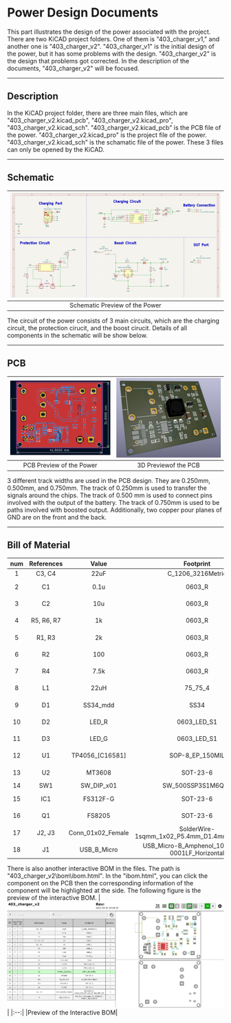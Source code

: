 # Power Design Documents
This part illustrates the design of the power associated with the project. There are two KiCAD project folders. One of them is "403_charger_v1," and another one is "403_charger_v2". "403_charger_v1" is the initial design of the power, but it has some problems with the design. "403_charger_v2" is the design that problems got corrected. In the description of the documents, "403_charger_v2" will be focused.   

----
## Description
In the KiCAD project folder, there are three main files, which are "403_charger_v2.kicad_pcb", "403_charger_v2.kicad_pro", "403_charger_v2.kicad_sch". "403_charger_v2.kicad_pcb" is the PCB file of the power. "403_charger_v2.kicad_pro" is the project file of the power. "403_charger_v2.kicad_sch" is the schamatic file of the power. These 3 files can only be opened by the KiCAD.  

----
## Schematic
|![](./figures_README/schematic.png)|
|:--:|
|Schematic Preview of the Power|
The circuit of the power consists of 3 main circuits, which are the charging circuit, the protection cirucit, and the boost cirucit. Details of all components in the schematic will be show below.   

-----
## PCB
|![](./figures_README/pcb_preview.png)|![](./figures_README/3d_preview_pcb.png)|
|:--:|:--:|
|PCB Preview of the Power|3D Previewof the PCB|

3 different track widths are used in the PCB design. They are 0.250mm, 0.500mm, and 0.750mm. The track of 0.250mm is used to transfer the signals around the chips. The track of 0.500 mm is used to connect pins involved with the output of the battery. The track of 0.750mm is used to be paths involved with boosted output. Additionally, two copper pour planes of GND are on the front and the back.

----
## Bill of Material
|num|References|Value|Footprint|Quantity|Price|
|:--:|:--:|:--:|:--:|:--:|:--:|
|1	    	|C3, C4	    |22uF	    |C_1206_3216Metric  |2|US$1.06|
|2			|C1	        |0.1u	    |0603_R	            |1|US$ 0.0026|
|3			|C2	        |10u	    |0603_R	            |1|US$ 0.0063|
|4			|R5, R6, R7	|1k	        |0603_R	            |3|US$ 0.0033|
|5			|R1, R3	    |2k	        |0603_R             |2|US$ 0.0018|
|6			|R2	        |100	    |0603_R	            |1|US$ 0.0012|
|7			|R4	        |7.5k	    |0603_R	            |1|US$ 0.0013|
|8			|L1	        |22uH	    |75_75_4            |1|US$ 0.1676|
|9			|D1	        |SS34_mdd	|SS34	            |1|US$ 0.0342|
|10			|D2	        |LED_R	    |0603_LED_S1        |1|US$ 0.0381|
|11			|D3	        |LED_G	    |0603_LED_S1        |1|US$ 0.0381|
|12			|U1	        |TP4056_[C16581]	|SOP-8_EP_150MIL    |1|US$ 0.2303|
|13			|U2	        |MT3608	    |SOT-23-6	                |1|US$ 0.1627|
|14			|SW1	    |SW_DIP_x01	        |SW_500SSP3S1M6QEA  |1|US$3.89|
|15			|IC1	    |FS312F-G	        |SOT-23-6   |1|US$ 0.16|
|16			|Q1	        |FS8205             |SOT-23-6   |1|US$ 0.1763|
|17			|J2, J3	    |Conn_01x02_Female	|SolderWire-1sqmm_1x02_P5.4mm_D1.4mm_OD2.7mm    |2|free|
|18	        |J1	        |USB_B_Micro	    |USB_Micro-B_Amphenol_10103594-0001LF_Horizontal|1|free|
There is also another interactive BOM in the files. The path is "403_charger_v2\bom\ibom.html". In the "ibom.html", you can click the component on the PCB then the corresponding information of the component will be highlighted at the side. The following figure is the preview of the interactive BOM.
|![](./figures_README/bom.png)|
|:--:|
|Preview of the Interactive BOM|








<!-- ## Update History
### 09.13.22 Update
1. The folder, "403_charger_v1", has been uploaded.
2. The 1st version of design has been finished and its draft schematic has been uploaded.  
3. All chips were purchased on 09.05.22. Approximately they will arrive here on 09.19.22.  
4. Next step is going to test these chips and check if the schematic is approachable. If the schematic can work very well, the PCB board will be planned to finish.   
5. The better design is looked for as the alternative case during the waiting time for chips.   

### 09.30.22 Update
1. The footprints of all components have been verified.
2. The routing of the PCB has been finished.
3. BOM file is in the following path: 403_charger_v1/bom/ibom.html.

### 10.03.22 Update
1. Gerber files of the PCB have been ouputed and uploaded.
2. The PCB board has been in the production.

### 10.24.22 Update
1. The folder, "403_charger_v2", has been uploaded.
1. Errors on footprints have been corrected.
2. The spacing and track width have been increased.
3. Four mounting holes have been added into the PCB. -->